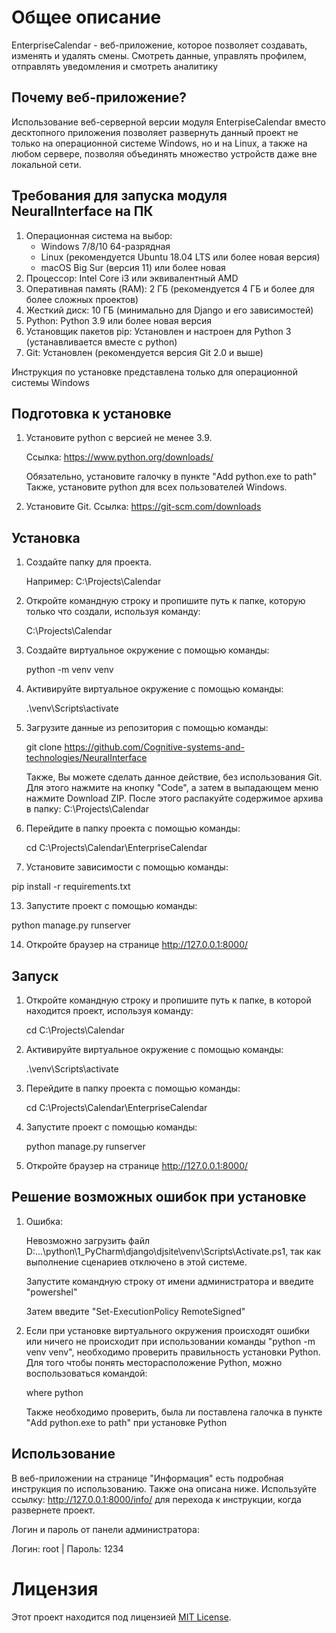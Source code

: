 
# Общее описание
EnterpriseCalendar - веб-приложение, которое позволяет создавать, изменять и удалять смены. Смотреть данные, управлять профилем, отправлять уведомления и смотреть аналитику

## Почему веб-приложение?
Использование веб-серверной версии модуля EnterpiseCalendar вместо десктопного приложения позволяет развернуть данный проект не только на операционной 
системе Windows, но и на Linux, а также на любом сервере, позволяя объединять множество устройств даже вне локальной сети.

## Требования для запуска модуля NeuralInterface на ПК 
1. Операционная система на выбор:
   - Windows 7/8/10 64-разрядная
   - Linux (рекомендуется Ubuntu 18.04 LTS или более новая версия)
   - macOS Big Sur (версия 11) или более новая
3. Процессор: Intel Core i3 или эквивалентный AMD
4. Оперативная память (RAM): 2 ГБ (рекомендуется 4 ГБ и более для более сложных проектов)
5. Жесткий диск: 10 ГБ (минимально для Django и его зависимостей)
6. Python: Python 3.9 или более новая версия
7. Установщик пакетов pip: Установлен и настроен для Python 3 (устанавливается вместе с python)
8. Git: Установлен (рекомендуется версия Git 2.0 и выше)

Инструкция по установке представлена только для операционной системы Windows 

## Подготовка к установке

1. Установите python с версией не менее 3.9.

   Ссылка: https://www.python.org/downloads/

   Обязательно, установите галочку в пункте "Add python.exe to path"
   Также, установите python для всех пользователей Windows.
2. Установите Git.
   Ссылка: https://git-scm.com/downloads

## Установка

1. Создайте папку для проекта.

   Например: C:\Projects\Calendar

3. Откройте командную строку и пропишите путь к папке, которую только что создали, используя команду:

   C:\Projects\Calendar

5. Создайте виртуальное окружение с помощью команды:

   python -m venv venv

7. Активируйте виртуальное окружение с помощью команды:

   .\venv\Scripts\activate

9. Загрузите данные из репозитория с помощью команды:

   git clone https://github.com/Cognitive-systems-and-technologies/NeuralInterface

   Также, Вы можете сделать данное действие, без использования Git. Для этого нажмите на кнопку "Code", а затем в
   выпадающем меню нажмите Download ZIP. После этого распакуйте содержимое архива в папку: 
   C:\Projects\Calendar

9. Перейдите в папку проекта с помощью команды:

   cd C:\Projects\Calendar\EnterpriseCalendar

12. Установите зависимости с помощью команды:

   pip install -r requirements.txt

13. Запустите проект с помощью команды:

   python manage.py runserver

14. Откройте браузер на странице http://127.0.0.1:8000/

## Запуск

1. Откройте командную строку и пропишите путь к папке, в которой находится проект, используя команду:

   cd C:\Projects\Calendar

2. Активируйте виртуальное окружение с помощью команды:

   .\venv\Scripts\activate

3. Перейдите в папку проекта с помощью команды:

   cd C:\Projects\Calendar\EnterpriseCalendar

4. Запустите проект с помощью команды:

   python manage.py runserver

5. Откройте браузер на странице http://127.0.0.1:8000/

## Решение возможных ошибок при установке

1. Ошибка:

   Невозможно загрузить файл D:\...\python\1_PyCharm\django\djsite\venv\Scripts\Activate.ps1, так
   как выполнение сценариев отключено в этой системе.

   Запустите командную строку от имени администратора и введите "powershel"

   Затем введите "Set-ExecutionPolicy RemoteSigned"

2. Если при установке виртуального окружения происходят ошибки или ничего не происходит при использовании команды
   "python -m venv venv", необходимо проверить правильность установки Python.
   Для того чтобы понять месторасположение Python, можно воспользоваться командой:

   where python

   Также необходимо проверить, была ли поставлена галочка в пункте "Add python.exe to path" при установке Python

## Использование

В веб-приложении на странице "Информация" есть подробная инструкция по использованию. Также она описана ниже.
Используйте ссылку: http://127.0.0.1:8000/info/ для перехода к инструкции, когда развернете проект.

Логин и пароль от панели администратора: 

Логин: root | Пароль: 1234

# Лицензия

Этот проект находится под лицензией [MIT License](LICENSE).
